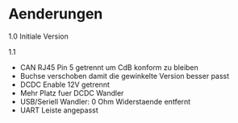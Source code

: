 Aenderungen
===========

1.0 Initiale Version

1.1
* CAN RJ45 Pin 5 getrennt um CdB konform zu bleiben
* Buchse verschoben damit die gewinkelte Version besser passt
* DCDC Enable 12V getrennt
* Mehr Platz fuer DCDC Wandler
* USB/Seriell Wandler: 0 Ohm Widerstaende entfernt
* UART Leiste angepasst
